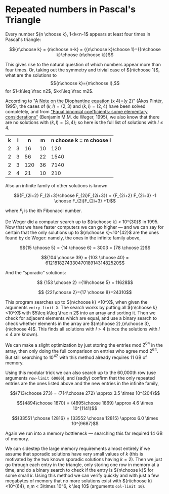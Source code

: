 # Repeated numbers in Pascal's Triangle

Every number ${n \choose k}, 1<k<n-1$ appears at least four times in Pascal's triangle:

$${n\choose k} = {n\choose n-k} = {{n\choose k}\choose 1}={{n\choose k}\choose {n\choose k}}$$

This gives rise to the natural question of which numbers appear more than four times. Or, taking
out the symmetry and trivial case of ${n\choose 1}$, what are the solutions to
$${n\choose k}={m\choose l},$$
for $1<k\leq \frac n2$, $k<l\leq \frac m2$.

According to ["A Note on the Diophantine equation (x 4)=(y 2)"](https://www.researchgate.net/publication/235418296_A_Note_on_the_Diophantine_equation_x_4y_2)
(Ákos Pintér, 1995),
the cases of $(k,l)=(2,3)$ and $(k,l)=(2,4)$ have been solved completely,
and from ["Equal binomial coefficients: some elementary considerations"](https://repub.eur.nl/pub/1356/1356_ps.pdf)
(Benjamin M.M. de Weger, 1995), we also know that there are no solutions with $(k,l)=(3,4)$; so here is the full list of
solutions with $l \leq 4$.

<table>
<tr><th>k</th><th>l</th><th>n</th><th>m</th><th>n choose k = m choose l</th></tr>
<tr><td>2</td><td>3</td><td>16</td><td>10</td><td>120</td></tr>
<tr><td>2</td><td>3</td><td>56</td><td>22</td><td>1540</td></tr>
<tr><td>2</td><td>3</td><td>120</td><td>36</td><td>7140</td></tr>
<tr><td>2</td><td>4</td><td>21</td><td>10</td><td>210</td></tr>
</table>

Also an infinite family of other solutions is known

$${F_{2i+2} F_{2i+3}\choose F_{2i}F_{2i+3}} = {F_{2i+2} F_{2i+3} -1 \choose F_{2i}F_{2i+3} +1}$$

where $F_i$ is the $i$th Fibonacci number.

De Weger did a computer search up to ${n\choose k} < 10^{30}$ in 1995. Now that we have
faster computers we can go higher — and we can say for certain that the only solutions
up to ${n\choose k}<10^{42}$ are the ones found by de Weger: namely, the ones in the infinite
family above,

$${15 \choose 5} = {14 \choose 6} = 3003 = {78 \choose 2}$$

$${104 \choose 39} = {103 \choose 40} = 61218182743304701891431482520$$

And the “sporadic” solutions:

$$ {153 \choose 2} ={19\choose 5} = 11628$$

$$ {221\choose 2}={17 \choose 8}=24310$$

This program searches up to ${n\choose k} <10^X$, when given the arguments `entry-limit X`.
The search works by putting all ${n\choose k}<10^X$ with $5\leq k\leq \frac n 2$ into
an array and sorting it. Then we check for adjacent elements which are equal,
and use a binary search to check whether elements in the array are ${n\choose 2},{n\choose 3},{n\choose 4}$.
This finds all solutions with $l>4$ (since the solutions with $l\leq 4$ are known).

We can make a slight optimization by just storing the entries mod $2^{64}$ in the array,
then only doing the full comparison on entries who agree mod $2^{64}$.
But still searching to $10^{42}$ with this method already requires 11 GB of memory.

Using this modular trick we can also search up to the 60,000th row (use arguments `row-limit 60000`),
and (sadly) confirm that the only repeated entries are the ones listed above and the new entries in the infinite family,

$${713\choose 273} = {714\choose 272} \approx 3.5 \times 10^{204}$$

$${4894\choose 1870} = {4895\choose 1869} \approx 4.6 \times 10^{1141}$$

$${33551 \choose 12816} = {33552 \choose 12815} \approx 6.0 \times 10^{9687}$$

Again we run into a memory bottleneck — searching this far required 14 GB of memory.

We can sidestep the large memory requirements almost entirely if we assume that sporadic solutions have
very small values of $k$ (this is motivated by the two known sporadic solutions having $k=2$). Then we just
go through each entry in the triangle, only storing one row in memory at a time, and do a binary search to check if
the entry is ${n\choose k}$ for some small $k$. Using this method we can verify quickly and with just a few megabytes of memory
that no more solutions exist with ${n\choose k}<10^{64}, n,m < 3\times 10^6, k \leq 10$ (arguments `col-limit 10`).
